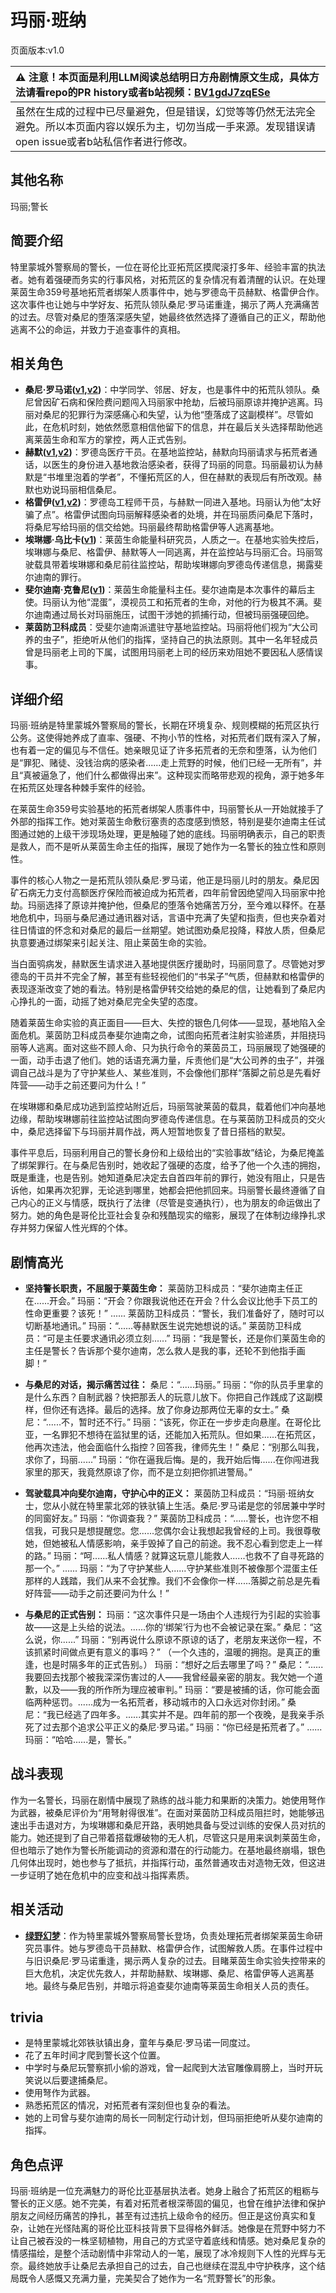 # 玛丽·班纳
页面版本:v1.0
 

| :warning: 注意！本页面是利用LLM阅读总结明日方舟剧情原文生成，具体方法请看repo的PR history或者b站视频：[BV1gdJ7zqESe](https://www.bilibili.com/video/BV1gdJ7zqESe/)         |
|:----------------------------|
| 虽然在生成的过程中已尽量避免，但是错误，幻觉等等仍然无法完全避免。所以本页面内容以娱乐为主，切勿当成一手来源。发现错误请open issue或者b站私信作者进行修改。|



## 其他名称
玛丽;警长
## 简要介绍
特里蒙城外警察局的警长，一位在哥伦比亚拓荒区摸爬滚打多年、经验丰富的执法者。她有着强硬而务实的行事风格，对拓荒区的复杂情况有着清醒的认识。在处理莱茵生命359号基地拓荒者绑架人质事件中，她与罗德岛干员赫默、格雷伊合作。这次事件也让她与中学好友、拓荒队领队桑尼·罗马诺重逢，揭示了两人充满痛苦的过去。尽管对桑尼的堕落深感失望，她最终依然选择了遵循自己的正义，帮助他逃离不公的命运，并致力于追查事件的真相。
## 相关角色
-   **桑尼·罗马诺([v1](extended_char_36ed71.md),[v2](../char_v3/extended_char_36ed71.md))**：中学同学、邻居、好友，也是事件中的拓荒队领队。桑尼曾因矿石病和保险费问题闯入玛丽家中抢劫，后被玛丽原谅并掩护逃离。玛丽对桑尼的犯罪行为深感痛心和失望，认为他“堕落成了这副模样”。尽管如此，在危机时刻，她依然愿意相信他留下的信息，并在最后关头选择帮助他逃离莱茵生命和军方的掌控，两人正式告别。
-   **赫默([v1](char_108_silent.md),[v2](../char_v3/char_108_silent.md))**：罗德岛医疗干员。在基地监控站，赫默向玛丽请求与拓荒者通话，以医生的身份进入基地救治感染者，获得了玛丽的同意。玛丽最初认为赫默是“书堆里泡着的学者”，不懂拓荒区的人，但在赫默的表现后有所改观。赫默也劝说玛丽相信桑尼。
-   **格雷伊([v1](char_253_greyy.md),[v2](../char_v3/char_253_greyy.md))**：罗德岛工程师干员，与赫默一同进入基地。玛丽认为他“太好骗了点”。格雷伊试图向玛丽解释感染者的处境，并在玛丽质问桑尼下落时，将桑尼写给玛丽的信交给她。玛丽最终帮助格雷伊等人逃离基地。
-   **埃琳娜·乌比卡([v1](extended_char_7bc2a3.md))**：莱茵生命能量科研究员，人质之一。在基地实验失控后，埃琳娜与桑尼、格雷伊、赫默等人一同逃离，并在监控站与玛丽汇合。玛丽驾驶载具带着埃琳娜和桑尼前往监控站，帮助埃琳娜向罗德岛传递信息，揭露斐尔迪南的罪行。
-   **斐尔迪南·克鲁尼([v1](extended_char_0157f6.md))**：莱茵生命能量科主任。斐尔迪南是本次事件的幕后主使。玛丽认为他“混蛋”，漠视员工和拓荒者的生命，对他的行为极其不满。斐尔迪南通过局长对玛丽施压，试图干涉她的抓捕行动，但被玛丽强硬回绝。
-   **莱茵防卫科成员**：受斐尔迪南派遣驻守基地监控站。玛丽将他们视为“大公司养的虫子”，拒绝听从他们的指挥，坚持自己的执法原则。其中一名年轻成员曾是玛丽老上司的下属，试图用玛丽老上司的经历来劝阻她不要因私人感情误事。
## 详细介绍
玛丽·班纳是特里蒙城外警察局的警长，长期在环境复杂、规则模糊的拓荒区执行公务。这使得她养成了直率、强硬、不拘小节的性格，对拓荒者们既有深入了解，也有着一定的偏见与不信任。她亲眼见证了许多拓荒者的无奈和堕落，认为他们是“罪犯、赌徒、没钱治病的感染者......走上荒野的时候，他们已经一无所有”，并且“真被逼急了，他们什么都做得出来”。这种现实而略带悲观的视角，源于她多年在拓荒区处理各种棘手案件的经验。

在莱茵生命359号实验基地的拓荒者绑架人质事件中，玛丽警长从一开始就接手了外部的指挥工作。她对莱茵生命敷衍塞责的态度感到愤怒，特别是斐尔迪南主任试图通过她的上级干涉现场处理，更是触碰了她的底线。玛丽明确表示，自己的职责是救人，而不是听从莱茵生命主任的指挥，展现了她作为一名警长的独立性和原则性。

事件的核心人物之一是拓荒队领队桑尼·罗马诺，他正是玛丽儿时的朋友。桑尼因矿石病无力支付高额医疗保险而被迫成为拓荒者，四年前曾因绝望闯入玛丽家中抢劫。玛丽选择了原谅并掩护他，但桑尼的堕落令她痛苦万分，至今难以释怀。在基地危机中，玛丽与桑尼通过通讯器对话，言语中充满了失望和指责，但也夹杂着对往日情谊的怀念和对桑尼的最后一丝期望。她试图劝桑尼投降，释放人质，但桑尼执意要通过绑架来引起关注、阻止莱茵生命的实验。

当白面鸮病发，赫默医生请求进入基地提供医疗援助时，玛丽同意了。尽管她对罗德岛的干员并不完全了解，甚至有些轻视他们的“书呆子”气质，但赫默和格雷伊的表现逐渐改变了她的看法。特别是格雷伊转交给她的桑尼的信，让她看到了桑尼内心挣扎的一面，动摇了她对桑尼完全失望的态度。

随着莱茵生命实验的真正面目——巨大、失控的银色几何体——显现，基地陷入全面危机。莱茵防卫科成员奉斐尔迪南之命，试图向拓荒者注射实验递质，并阻挠玛丽等人逃离。面对这些不顾人命、只为执行命令的莱茵员工，玛丽展现了她强硬的一面，动手击退了他们。她的话语充满力量，斥责他们是“大公司养的虫子”，并强调自己战斗是为了守护某些人、某些准则，不会像他们那样“落脚之前总是先看好阵营——动手之前还要问为什么！”

在埃琳娜和桑尼成功逃到监控站附近后，玛丽驾驶莱茵的载具，载着他们冲向基地边缘，帮助埃琳娜前往监控站试图向罗德岛传递信息。在与莱茵防卫科成员的交火中，桑尼选择留下与玛丽并肩作战，两人短暂地恢复了昔日搭档的默契。

事件平息后，玛丽利用自己的警长身份和上级给出的“实验事故”结论，为桑尼掩盖了绑架罪行。在与桑尼告别时，她收起了强硬的态度，给予了他一个久违的拥抱，既是重逢，也是告别。她知道桑尼决定去自首四年前的罪行，她没有阻止，只是告诉他，如果再次犯罪，无论逃到哪里，她都会把他抓回来。玛丽警长最终遵循了自己内心的正义与情感，既执行了法律（尽管是变通执行），也为朋友的命运做出了努力。她的角色是哥伦比亚社会复杂和残酷现实的缩影，展现了在体制边缘挣扎求存并努力保留人性光辉的个体。
## 剧情高光
*   **坚持警长职责，不屈服于莱茵生命：**
    莱茵防卫科成员：“斐尔迪南主任正在......开会。”
    玛丽：“开会？你跟我说他还在开会？什么会议比他手下员工的性命更重要？该死！”
    ......
    莱茵防卫科成员：“警长，我们准备好了，随时可以切断基地通讯。”
    玛丽：“......等赫默医生说完她想说的话。”
    莱茵防卫科成员：“可是主任要求通讯必须立刻......”
    玛丽：“我是警长，还是你们莱茵生命的主任是警长？告诉那个斐尔迪南，怎么救人是我的事，还轮不到他指手画脚！”

*   **与桑尼的对话，揭示痛苦过往：**
    桑尼：“......玛丽。”
    玛丽：“你的队员手里拿的是什么东西？自制武器？快把那丢人的玩意儿放下。你把自己作践成了这副模样，但你还有选择。最后的选择。放了你身边那两位无辜的女士。”
    桑尼：“......不，暂时还不行。”
    玛丽：“该死，你正在一步步走向悬崖。在哥伦比亚，一名罪犯不想待在监狱里的话，还能加入拓荒队。但如果......在拓荒区，他再次违法，他会面临什么指控？回答我，律师先生！”
    桑尼：“别那么叫我，求你了，玛丽......”
    玛丽：“你在逼我后悔。是的，我开始后悔......在你闯进我家里的那天，我竟然原谅了你，而不是立刻把你抓进警局。”

*   **驾驶载具冲向斐尔迪南，守护心中的正义：**
    莱茵防卫科成员：“玛丽·班纳女士，您从小就在特里蒙北郊的铁驮镇上生活。桑尼·罗马诺是您的邻居兼中学时的同窗好友。”
    玛丽：“你调查我？”
    莱茵防卫科成员：“......警长，也许您不相信我，可我只是想提醒您。您......您偶尔会让我想起我曾经的上司。我很尊敬她，但她被私人情感影响，亲手毁掉了自己的前途。我不忍心看到您走上一样的路。”
    玛丽：“呵......私人情感？就算这玩意儿能救人......也救不了自寻死路的那一个。”
    ......
    玛丽：“为了守护某些人......守护某些准则不被像那个混蛋主任那样的人践踏，我们从来不会犹豫。我们不会像你一样......落脚之前总是先看好阵营——动手之前还要问为什么！”

*   **与桑尼的正式告别：**
    玛丽：“这次事件只是一场由个人违规行为引起的实验事故——这是上头给的说法。......你的‘绑架’行为也不会被记录在案。”
    桑尼：“这么说，你......”
    玛丽：“别再说什么原谅不原谅的话了，老朋友来送你一程，不该抓紧时间做点更有意义的事吗？”
    （一个久违的，温暖的拥抱。是真正的重逢，也是时隔多年的正式告别。）
    玛丽：“想好之后去哪里了吗？”
    桑尼：“......我要回去找那个被我深深伤害过的人——我曾经最亲密的朋友。我欠她一个道歉，以及——我的所作所为理应被审判。”
    玛丽：“要是被捕的话，你可能会面临两种惩罚。......成为一名拓荒者，移动城市的入口永远对你封闭。”
    桑尼：“我已经逃了四年多。......其实并不是。四年前的那一个夜晚，是我亲手杀死了过去那个追求公平正义的桑尼·罗马诺。”
    玛丽：“你已经是拓荒者了。”
    ......
    玛丽：“哈哈......是，警长。”
## 战斗表现
作为一名警长，玛丽在剧情中展现了熟练的战斗能力和果断的决策力。她使用弩作为武器，被桑尼评价为“用弩射得很准”。在面对莱茵防卫科成员阻拦时，她能够迅速出手击退对方，为埃琳娜和桑尼开路，表明她具备与受过训练的安保人员对抗的能力。她还提到了自己带着搭载爆破物的无人机，尽管这只是用来讽刺莱茵生命，但也暗示了她作为警长所能调动的资源和潜在的行动能力。在基地最终崩塌，银色几何体出现时，她也参与了抵抗，并指挥行动，虽然普通攻击对造物无效，但这进一步证明了她在危机中的应变和战斗指挥素质。
## 相关活动
-   **[绿野幻梦](../stories/act19side.md)**：作为特里蒙城外警察局警长登场，负责处理拓荒者绑架莱茵生命研究员事件。她与罗德岛干员赫默、格雷伊合作，试图解救人质。在事件过程中与旧识桑尼·罗马诺重逢，揭示两人复杂的过去。目睹莱茵生命实验失控带来的巨大危机，决定优先救人，并帮助赫默、埃琳娜、桑尼、格雷伊等人逃离基地。最终与桑尼告别，并暗示将追查斐尔迪南等莱茵生命相关人员的责任。
## trivia
*   是特里蒙城北郊铁驮镇出身，童年与桑尼·罗马诺一同度过。
*   花了五年时间才爬到警长这个位置。
*   中学时与桑尼玩警察抓小偷的游戏，曾一起爬到大法官雕像肩膀上，当时开玩笑说以后要逮捕桑尼。
*   使用弩作为武器。
*   熟悉拓荒区的情况，对拓荒者有深刻但也复杂的看法。
*   她的上司曾与斐尔迪南的局长一同制定行动计划，但玛丽拒绝听从斐尔迪南的指挥。
## 角色点评
玛丽·班纳是一位充满魅力的哥伦比亚基层执法者。她身上融合了拓荒区的粗粝与警长的正义感。她不完美，有着对拓荒者根深蒂固的偏见，也曾在维护法律和保护朋友之间经历痛苦的挣扎，甚至有过违抗上级命令的经历。但正是这份真实和复杂，让她在光怪陆离的哥伦比亚科技背景下显得格外鲜活。她像是在荒野中努力不让自己被吞没的一株坚韧植物，用自己的方式坚守着底线和情感。她对桑尼复杂的情感描绘，是整个活动剧情中非常动人的一笔，展现了冰冷规则下人性的光辉与无奈。最终她放手让桑尼去承担自己的过去，自己也继续在混乱中守护秩序，这个结局既令人感慨又充满力量，完美契合了她作为一名“荒野警长”的形象。